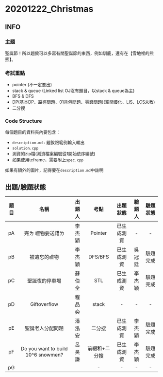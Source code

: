 ﻿# 20201222_Christmas

## INFO
### 主題
聖誕節！所以題敘可以多寫有關聖誕節的東西，例如馴鹿，還有在【雪地裡的熊熊】。


### 考試重點
- pointer (不一定要出)
- stack & queue (Linked list OJ沒有題目，以stack & queue為主)
- BFS & DFS
- DP(基本DP、路徑問題、01背包問題、零錢問題)(空間優化、LIS、LCS未教)
- 二分搜

### Code Structure
每個題目的資料夾內要包含：
- `description.md` : 題敘跟範例輸入輸出
- `solution.cpp`
- 測資的zip檔(測資檔案編號從1開始依序編號)
- 如果使用tcframe，需要附上`spec.cpp`

如果有額外的圖片，記得要在`description.md`中註明


## 出題/驗題狀態

| 題目 | 名稱         | 出題人 | 考點    | 出題狀態 | 驗題人 | 驗題狀態 |
| :--: | :----------: | :----: | :-----: | :------: | :----: | :------: |
| pA   | 完ㄌ 禮物要送錯ㄌ  | 李杰穎 | Pointer      | 已生成測資        | -      | -        |
| pB   | 被遺忘的禮物 | 李杰穎 | DFS/BFS |  已生成測資                | 吳冠廷      | 驗題完成       |
| pC   | 聖誕夜的停車場 | 蘇伯全 | STL     | 已生成測資 | 李杰穎      | 驗題完成        |
| pD   | Giftoverflow      | 程品奕      | stack       | -        | -      | -        |
| pE   |    聖誕老人分配問題    | 潘泓安      | 二分搜       | 已生成測資        | 李杰穎      | 驗題完成        |
| pF   | Do you want to build 10^6 snowmen? | 呂昊謙 | 前綴和+二分搜 | 已生成測資 | 李杰穎 | 驗題完成 |
| pG   |              |        | -       | -        | -      | -        |
